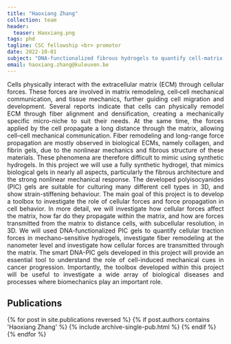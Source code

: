 ```yaml
---
title: "Haoxiang Zhang"
collection: team
header:
  teaser: Haoxiang.png
tags: phd
tagline: CSC fellowship <br> promotor
date: 2022-10-01
subject: "DNA-functionalized fibrous hydrogels to quantify cell-matrix interactions"
email: haoxiang.zhang@kuleuven.be
---
```


<p align= "justify">
Cells physically interact with the extracellular matrix (ECM) through cellular forces. These forces are involved in matrix remodeling, cell‑cell mechanical communication, and tissue mechanics, further guiding cell migration and development. Several reports indicate that cells can physically remodel ECM through fiber alignment and densification, creating a mechanically specific micro-niche to suit their needs. At the same time, the forces applied by the cell propagate a long distance through the matrix, allowing cell–cell mechanical communication.
Fiber remodeling and long-range force propagation are mostly observed in biological ECMs, namely collagen, and fibrin gels, due to the nonlinear mechanics and fibrous structure of these materials. These phenomena are therefore difficult to mimic using synthetic hydrogels. In this project we will use a fully synthetic hydrogel, that mimics biological gels in nearly all aspects, particularly the fibrous architecture and the strong nonlinear mechanical response. The developed polyisocyanides (PIC) gels are suitable for culturing many different cell types in 3D, and show strain-stiffening behaviour.
The main goal of this project is to develop a toolbox to investigate the role of cellular forces and force propagation in cell behavior. In more detail, we will investigate how cellular forces affect the matrix, how far do they propagate within the matrix, and how are forces transmitted from the matrix to distance cells, with subcellular resolution, in 3D. We will used DNA-functionalized PIC gels to quantify cellular traction forces in mechano-sensitive hydrogels, investigate fiber remodeling at the nanometer level and investigate how cellular forces are transmitted through the matrix.
The smart DNA-PIC gels developed in this project will provide an essential tool to understand the role of cell-induced mechanical cues in cancer progression. Importantly, the toolbox developed within this project will be useful to investigate a wide array of biological diseases and processes where biomechanics play an important role.

<h2> Publications </h2>
{% for post in site.publications reversed %}
  {% if post.authors contains 'Haoxiang Zhang' %}
    {% include archive-single-pub.html %}
  {% endif %}
{% endfor %}
